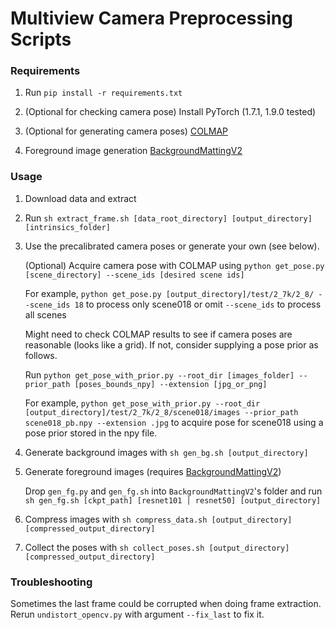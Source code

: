 # Multiview Camera Preprocessing Scripts

### Requirements

1. Run ```pip install -r requirements.txt```

2. (Optional for checking camera pose) Install PyTorch (1.7.1, 1.9.0 tested)

3. (Optional for generating camera poses) [COLMAP](https://colmap.github.io/)

4. Foreground image generation [BackgroundMattingV2](https://github.com/PeterL1n/BackgroundMattingV2)

### Usage

1. Download data and extract

2. Run ```sh extract_frame.sh [data_root_directory] [output_directory] [intrinsics_folder]```

3.  Use the precalibrated camera poses or generate your own (see below).

    (Optional) Acquire camera pose with COLMAP using ```python get_pose.py [scene_directory] --scene_ids [desired scene ids]```

    For example, ```python get_pose.py [output_directory]/test/2_7k/2_8/ --scene_ids 18``` to process only scene018 or omit ```--scene_ids``` to process all scenes

    Might need to check COLMAP results to see if camera poses are reasonable (looks like a grid). If not, consider supplying a pose prior as follows.

    Run ```python get_pose_with_prior.py --root_dir [images_folder] --prior_path [poses_bounds_npy] --extension [jpg_or_png]```

    For example, ```python get_pose_with_prior.py --root_dir [output_directory]/test/2_7k/2_8/scene018/images --prior_path scene018_pb.npy --extension .jpg``` to acquire pose for scene018 using a pose prior stored in the npy file.

4. Generate background images with ```sh gen_bg.sh [output_directory]```

5. Generate foreground images (requires [BackgroundMattingV2](https://github.com/PeterL1n/BackgroundMattingV2))
    
    Drop ```gen_fg.py``` and ```gen_fg.sh``` into ```BackgroundMattingV2```'s folder and run ```sh gen_fg.sh [ckpt_path] [resnet101 | resnet50] [output_directory]```

6. Compress images with ```sh compress_data.sh [output_directory] [compressed_output_directory]```

7. Collect the poses with ```sh collect_poses.sh [output_directory] [compressed_output_directory]```


### Troubleshooting

Sometimes the last frame could be corrupted when doing frame extraction. Rerun ```undistort_opencv.py``` with argument ```--fix_last``` to fix it.